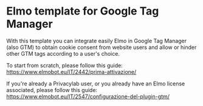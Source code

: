 # Elmo template for Google Tag Manager
With this template you can integrate easily Elmo in Google Tag Manager (also GTM) to obtain cookie consent from website users and allow or hinder other GTM tags according to a user's choice.

To start from scratch, please follow this guide: https://www.elmobot.eu/IT/2442/prima-attivazione/

If you're already a Privacylab user, or you already have an Elmo license associated, please follow this guide: https://www.elmobot.eu/IT/2547/configurazione-del-plugin-gtm/
